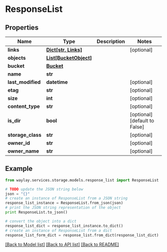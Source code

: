 # ResponseList


## Properties

Name | Type | Description | Notes
------------ | ------------- | ------------- | -------------
**links** | [**Dict[str, Links]**](Links.md) |  | [optional] 
**objects** | [**List[BucketObject]**](BucketObject.md) |  | 
**bucket** | [**Bucket**](Bucket.md) |  | 
**name** | **str** |  | 
**last_modified** | **datetime** |  | [optional] 
**etag** | **str** |  | [optional] 
**size** | **int** |  | [optional] 
**content_type** | **str** |  | [optional] 
**is_dir** | **bool** |  | [optional] [default to False]
**storage_class** | **str** |  | [optional] 
**owner_id** | **str** |  | [optional] 
**owner_name** | **str** |  | [optional] 

## Example

```python
from waylay.services.storage.models.response_list import ResponseList

# TODO update the JSON string below
json = "{}"
# create an instance of ResponseList from a JSON string
response_list_instance = ResponseList.from_json(json)
# print the JSON string representation of the object
print ResponseList.to_json()

# convert the object into a dict
response_list_dict = response_list_instance.to_dict()
# create an instance of ResponseList from a dict
response_list_form_dict = response_list.from_dict(response_list_dict)
```
[[Back to Model list]](../README.md#documentation-for-models) [[Back to API list]](../README.md#documentation-for-api-endpoints) [[Back to README]](../README.md)


